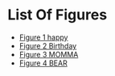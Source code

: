 # List Of Figures
- [Figure 1 happy](out/test.md#Figure:table-1-of.items)
- [Figure 2 Birthday](out/test.md#Figure:nine'2-of.items)
- [Figure 3 MOMMA](out/test.md#Figure:table(3)of.items)
- [Figure 4 BEAR](out/test.md#Figure:table-14-of.items)
